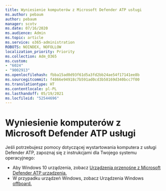 ```yaml
---
title: Wyniesienie komputerów z Microsoft Defender ATP usługi
ms.author: pebaum
author: pebaum
manager: scotv
ms.date: 07/16/2020
ms.audience: Admin
ms.topic: article
ms.service: o365-administration
ROBOTS: NOINDEX, NOFOLLOW
localization_priority: Priority
ms.collection: Adm_O365
ms.custom:
- "6024"
- "9002913"
ms.openlocfilehash: fbba15ad0d93f61d5a3fd2bb24ae54f17141ee8b
ms.sourcegitcommit: f4866e94918c7b591ad0cd3b58169d340bcc7f00
ms.translationtype: HT
ms.contentlocale: pl-PL
ms.lasthandoff: 05/19/2021
ms.locfileid: "52544696"
---
```

# <a name="offboarding-machines-from-the-microsoft-defender-atp-service"></a>Wyniesienie komputerów z Microsoft Defender ATP usługi

Jeśli potrzebujesz pomocy dotyczącej wystartowania komputera z usługi Defender ATP, zapoznaj się z instrukcjami dla Twojego systemu operacyjnego:  

- Aby Windows 10 urządzenia, zobacz [Urządzenia przenośne z Microsoft Defender ATP urządzenia.](/windows/security/threat-protection/microsoft-defender-atp/offboard-machines#offboard-windows-10-devices)
- W przypadku urządzeń Windows, zobacz Urządzenia Windows [offboard.](/windows/security/threat-protection/microsoft-defender-atp/configure-endpoints-non-windows#offboard-non-windows-devices)